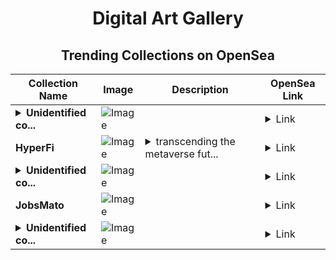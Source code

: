 <div align="center">

# Digital Art Gallery

## Trending Collections on OpenSea

| Collection Name                       | Image                                                                                     | Description                       | OpenSea Link                                                                                          |
|---------------------------------------|-------------------------------------------------------------------------------------------|-----------------------------------|--------------------------------------------------------------------------------------------------------|
| **<details><summary>Unidentified co...</summary>Unidentified contract 0102640d-1ab2-4043-87b4-bf5ececd2e07</details>** | ![Image](https://i.seadn.io/s/raw/files/37df2cc17567b57cc16920caa4dcdc71.gif?w=500&auto=format?w=200&auto=format) |  | <details><summary>Link</summary>[Unidentified contract 0102640d-1ab2-4043-87b4-bf5ececd2e07](https://opensea.io/collection/unidentified-contract-0102640d-1ab2-4043-87b4-bf5e)</details> |
| **HyperFi** | ![Image](https://i.seadn.io/s/raw/files/550fca34a34b9d6abf687b1dc2d6ba57.jpg?w=500&auto=format?w=200&auto=format) | <details><summary>transcending the metaverse fut...</summary>transcending the metaverse future of finance</details> | <details><summary>Link</summary>[HyperFi](https://opensea.io/collection/hyperfi-7)</details> |
| **<details><summary>Unidentified co...</summary>Unidentified contract 5abd2fa9-da14-4344-a73a-c2bb91e431be</details>** | ![Image](https://i.seadn.io/s/raw/files/37df2cc17567b57cc16920caa4dcdc71.gif?w=500&auto=format?w=200&auto=format) |  | <details><summary>Link</summary>[Unidentified contract 5abd2fa9-da14-4344-a73a-c2bb91e431be](https://opensea.io/collection/unidentified-contract-5abd2fa9-da14-4344-a73a-c2bb)</details> |
| **JobsMato** | ![Image](https://i.seadn.io/s/raw/files/ebeae530b8e577324bbac5e3b84a5fb1.png?w=500&auto=format?w=200&auto=format) |  | <details><summary>Link</summary>[JobsMato](https://opensea.io/collection/jobsmato)</details> |
| **<details><summary>Unidentified co...</summary>Unidentified contract 0b1e36ad-9207-40a4-8f59-f518e883d8ba</details>** | ![Image](https://i.seadn.io/s/raw/files/37df2cc17567b57cc16920caa4dcdc71.gif?w=500&auto=format?w=200&auto=format) |  | <details><summary>Link</summary>[Unidentified contract 0b1e36ad-9207-40a4-8f59-f518e883d8ba](https://opensea.io/collection/unidentified-contract-0b1e36ad-9207-40a4-8f59-f518)</details> |

</div>